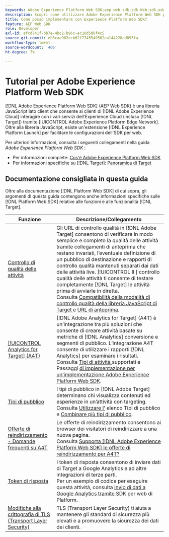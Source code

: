 ```yaml
---
keywords: Adobe Experience Platform Web SDK;aep web sdk;sdk Web;sdk;adobe experience cloud;piattaforma Edge network;adobe experience platform edge network;rete Edge;rete Edge;rete Edge aep edge
description: Scopri come utilizzare Adobe Experience Platform Web SDK per interagire con i vari servizi di Adobe Experience Cloud tramite AEP Edge Network.
title: Come posso implementare con Experience Platform Web SDK?
feature: AEP Web SDK
role: Developer
exl-id: afcd741f-bb7e-4bc2-b96c-ec10d5d6f4c5
source-git-commit: eb3cae982ecb62f7745549562ea144228ad895fa
workflow-type: tm+mt
source-wordcount: '406'
ht-degree: 7%

---
```


# Tutorial per Adobe Experience Platform Web SDK

[!DNL Adobe Experience Platform Web SDK] (AEP Web SDK) è una libreria JavaScript lato client che consente ai clienti di  [!DNL Adobe Experience Cloud] interagire con i vari servizi dell’Experience Cloud (incluso  [!DNL Target]) tramite  [!UICONTROL Adobe Experience Platform Edge Network]. Oltre alla libreria JavaScript, esiste un&#39;estensione [!DNL Experience Platform Launch] per facilitare le configurazioni dell&#39;SDK per web.

Per ulteriori informazioni, consulta i seguenti collegamenti nella guida *Adobe Experience Platform Web SDK* :

* Per informazioni complete: [Cos&#39;è Adobe Experience Platform Web SDK](https://experienceleague.adobe.com/docs/experience-platform/edge/home.html)
* Per informazioni specifiche su [!DNL Target]: [Panoramica di Target](https://experienceleague.adobe.com/docs/experience-platform/edge/personalization/adobe-target/target-overview.html)

## Documentazione consigliata in questa guida

Oltre alla documentazione [!DNL Platform Web SDK] di cui sopra, gli argomenti di questa guida contengono anche informazioni specifiche sulle [!DNL Platform Web SDK] relative alle funzioni e alle funzionalità [!DNL Target].

| Funzione | Descrizione/Collegamento |
| --- | --- |
| [Controllo di qualità delle attività](/help/c-activities/c-activity-qa/activity-qa.md) | Gli URL di controllo qualità in [!DNL Adobe Target] consentono di verificare in modo semplice e completo la qualità delle attività tramite collegamenti di anteprima che restano invariati, l’eventuale definizione di un pubblico di destinazione e rapporti di controllo qualità mantenuti separati dai dati delle attività live. [!UICONTROL Il ] controllo qualità delle attività ti consente di testare completamente  [!DNL Target] le attività prima di avviarle in diretta.<br>Consulta  [Compatibilità della modalità di controllo qualità della libreria JavaScript di Target ](/help/c-activities/c-activity-qa/activity-qa.md#compatibility) e  [URL di anteprima](/help/c-activities/c-activity-qa/activity-qa.md#preview). |
| [[!UICONTROL Analytics for Target] (A4T)](/help/c-integrating-target-with-mac/a4t/a4t.md) | [!DNL Adobe Analytics for Target] (A4T) è un’integrazione tra più soluzioni che consente di creare attività basate su metriche di  [!DNL Analytics] conversione e segmenti di pubblico. L’integrazione A4T consente di utilizzare i rapporti [!DNL Analytics] per esaminare i risultati.<br>Consulta  [Tipi di attività ](/help/c-integrating-target-with-mac/a4t/a4t.md#section_F487896214BF4803AF78C552EF1669AA) supportati e Passaggi  [di implementazione per un’implementazione Adobe Experience Platform Web SDK](/help/c-integrating-target-with-mac/a4t/a4timplementation.md#platform). |
| [Tipi di pubblico](/help/c-target/target.md) | I tipi di pubblico in [!DNL Adobe Target] determinano chi visualizza contenuti ed esperienze in un’attività con targeting.<br>Consulta  [Utilizzare l&#39;](/help/c-target/c-audiences/audiences.md#use-list) elenco Tipi di pubblico e  [Combinare più tipi di pubblico](/help/c-target/combining-multiple-audiences.md). |
| [Offerte di reindirizzamento - Domande frequenti su A4T](/help/c-integrating-target-with-mac/a4t/r-a4t-faq/a4t-faq-redirect-offers.md) | Le offerte di reindirizzamento consentono ai browser dei visitatori di reindirizzare a una nuova pagina.<br>Consulta  [Supporta  [!DNL Adobe Experience Platform Web SDK] le offerte di reindirizzamento per A4T?](/help/c-integrating-target-with-mac/a4t/r-a4t-faq/a4t-faq-redirect-offers.md#platform) |
| [Token di risposta](/help/administrating-target/response-tokens.md) | I token di risposta consentono di inviare dati di Target a Google Analytics e ad altre integrazioni di terze parti.<br>Per un esempio di codice per eseguire questa attività, consulta  [Invio di dati a Google Analytics tramite ](/help/administrating-target/response-tokens.md#platform-web-sdk) SDK per web di Platform. |
| [Modifiche alla crittografia di TLS (Transport Layer Security)](/help/c-implementing-target/c-considerations-before-you-implement-target/tls-transport-layer-security-encryption.md) | TLS (Transport Layer Security) ti aiuta a mantenere gli standard di sicurezza più elevati e a promuovere la sicurezza dei dati dei clienti. |

